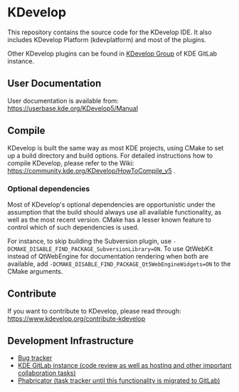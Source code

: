 # KDevelop

This repository contains the source code for the KDevelop IDE.
It also includes KDevelop Platform (kdevplatform) and most of the plugins.

Other KDevelop plugins can be found in [KDevelop Group](https://invent.kde.org/kdevelop) of KDE GitLab instance.

## User Documentation

User documentation is available from:
https://userbase.kde.org/KDevelop5/Manual

## Compile

KDevelop is built the same way as most KDE projects, using CMake to set up a build directory and build options.
For detailed instructions how to compile KDevelop, please refer to the Wiki:
https://community.kde.org/KDevelop/HowToCompile_v5 .

### Optional dependencies

Most of KDevelop's optional dependencies are opportunistic under the assumption that the build should
always use all available functionality, as well as the most recent version. CMake has a lesser known feature
to control which of such dependencies is used.

For instance, to skip building the Subversion plugin, use
`-DCMAKE_DISABLE_FIND_PACKAGE_SubversionLibrary=ON`. To use QtWebKit instead of QtWebEngine for
documentation rendering when both are available, add `-DCMAKE_DISABLE_FIND_PACKAGE_Qt5WebEngineWidgets=ON` to
the CMake arguments.

## Contribute

If you want to contribute to KDevelop, please read through:
https://www.kdevelop.org/contribute-kdevelop

## Development Infrastructure
- [Bug tracker](https://bugs.kde.org/buglist.cgi?bug_status=UNCONFIRMED&bug_status=CONFIRMED&bug_status=ASSIGNED&bug_status=REOPENED&list_id=1777266&product=kdevelop&product=kdevplatform&query_format=advanced)
- [KDE GitLab instance (code review as well as hosting and other important collaboration tasks)](https://invent.kde.org/kdevelop/kdevelop/-/merge_requests)
- [Phabricator (task tracker until this functionality is migrated to GitLab)](https://phabricator.kde.org/dashboard/view/8/?)
